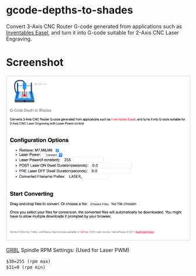 # gcode-depths-to-shades
Convert 3-Axis CNC Router G-code generated from applications such as [Inventables Easel](https://www.inventables.com/technologies/easel), and turn it into G-code suitable for 2-Axis CNC Laser Engraving.

# Screenshot
![gcode-depths-to-shades](https://raw.githubusercontent.com/AustinSaintAubin/gcode-depths-to-shades/master/media/screenshot.png)

[GRBL](https://github.com/gnea/grbl) Spindle RPM Settings: (Used for Laser PWM)
```
$30=255 (rpm max)
$31=0 (rpm min)
```
